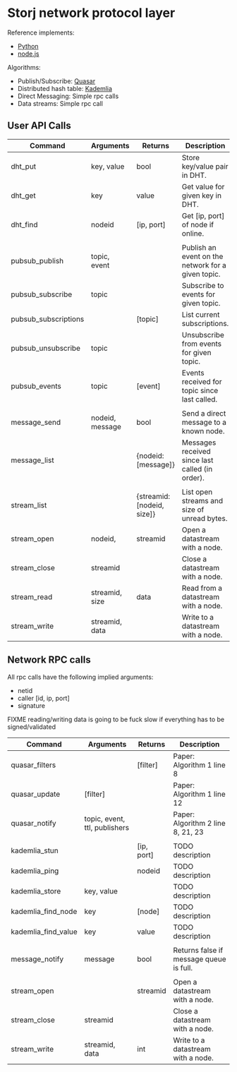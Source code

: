 # Storj network protocol layer


Reference implements:

 * [Python](https://github.com/storj/storjnet)
 * [node.js](https://github.com/Storj/node-storj)


Algorithms:

 * Publish/Subscribe: [Quasar](http://www.cs.toronto.edu/iptps2008/final/70.pdf)
 * Distributed hash table: [Kademlia](https://pdos.csail.mit.edu/~petar/papers/maymounkov-kademlia-lncs.pdf)
 * Direct Messaging: Simple rpc calls
 * Data streams: Simple rpc call


## User API Calls

| Command               | Arguments         | Returns                       | Description                                           |
|-----------------------|-------------------|-------------------------------|-------------------------------------------------------|
| dht_put               | key, value        | bool                          | Store key/value pair in DHT.                          |
| dht_get               | key               | value                         | Get value for given key in DHT.                       |
| dht_find              | nodeid            | [ip, port]                    | Get [ip, port] of node if online.                     |
|                       |                   |                               |                                                       |
| pubsub_publish        | topic, event      |                               | Publish an event on the network for a given topic.    |
| pubsub_subscribe      | topic             |                               | Subscribe to events for given topic.                  |
| pubsub_subscriptions  |                   | [topic]                       | List current subscriptions.                           |
| pubsub_unsubscribe    | topic             |                               | Unsubscribe from events for given topic.              |
| pubsub_events         | topic             | [event]                       | Events received for topic since last called.          |
|                       |                   |                               |                                                       |
| message_send          | nodeid, message   | bool                          | Send a direct message to a known node.                |
| message_list          |                   | {nodeid: [message]}           | Messages received since last called (in order).       |
|                       |                   |                               |                                                       |
| stream_list           |                   | {streamid: [nodeid, size]}    | List open streams and size of unread bytes.           |
| stream_open           | nodeid,           | streamid                      | Open a datastream with a node.                        |
| stream_close          | streamid          |                               | Close a datastream with a node.                       |
| stream_read           | streamid, size    | data                          | Read from a datastream with a node.                   |
| stream_write          | streamid, data    |                               | Write to a datastream with a node.                    |


## Network RPC calls

All rpc calls have the following implied arguments:

 * netid
 * caller [id, ip, port]
 * signature

FIXME reading/writing data is going to be fuck slow if everything has to be signed/validated

| Command               | Arguments                     | Returns       | Description                                           |
|-----------------------|-------------------------------|---------------|-------------------------------------------------------|
| quasar_filters        |                               | [filter]      | Paper: Algorithm 1 line 8                             |
| quasar_update         | [filter]                      |               | Paper: Algorithm 1 line 12                            |
| quasar_notify         | topic, event, ttl, publishers |               | Paper: Algorithm 2 line 8, 21, 23                     |
|                       |                               |               |                                                       |
| kademlia_stun         |                               | [ip, port]    | TODO description                                      |
| kademlia_ping         |                               | nodeid        | TODO description                                      |
| kademlia_store        | key, value                    |               | TODO description                                      |
| kademlia_find_node    | key                           | [node]        | TODO description                                      |
| kademlia_find_value   | key                           | value         | TODO description                                      |
|                       |                               |               |                                                       |
| message_notify        | message                       | bool          | Returns false if message queue is full.               |
|                       |                               |               |                                                       |
| stream_open           |                               | streamid      | Open a datastream with a node.                        |
| stream_close          | streamid                      |               | Close a datastream with a node.                       |
| stream_write          | streamid, data                | int           | Write to a datastream with a node.                    |

